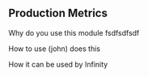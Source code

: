 ## Production Metrics

Why do you use this module fsdfsdfsdf

How to use (john) does this

How it can be used by Infinity
<!--stackedit_data:
eyJoaXN0b3J5IjpbMTA2Mzg3OTc4N119
-->